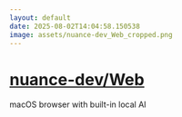 ```yaml
---
layout: default
date: 2025-08-02T14:04:58.150538
image: assets/nuance-dev_Web_cropped.png
---
```


# [nuance-dev/Web](https://github.com/nuance-dev/Web)

macOS browser with built-in local AI
